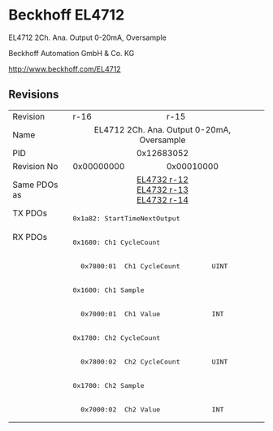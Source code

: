 # Beckhoff EL4712

EL4712 2Ch. Ana. Output 0-20mA, Oversample

Beckhoff Automation GmbH & Co. KG

http://www.beckhoff.com/EL4712

## Revisions
<table>
<tr >
<td>Revision</td>
<td><div class="foo">r-16</div></td>
<td><div class="foo">r-15</div></td>
</tr>
<tr >
<td>Name</td>
<td colspan=2 align="center"><div class="foo">EL4712 2Ch. Ana. Output 0-20mA, Oversample</div></td>
</tr>
<tr >
<td>PID</td>
<td colspan=2 align="center"><div class="foo">0x12683052</div></td>
</tr>
<tr >
<td>Revision No</td>
<td><div class="foo">0x00000000</div></td>
<td><div class="foo">0x00010000</div></td>
</tr>
<tr >
<td>Same PDOs as</td>
<td colspan=2 align="center"><div class="foo"><a href="EL4732">EL4732 r-12</a><br/><a href="EL4732">EL4732 r-13</a><br/><a href="EL4732">EL4732 r-14</a></div></td>
</tr>
<tr class="txpdo pdosection">
<td rowspan=1 valign=top>TX PDOs</td>
<td colspan=2 align="left"><pre>0x1a82: StartTimeNextOutput</pre></td>
<td></td>
</tr>
<tr class="rxpdo pdosection">
<td rowspan=8 valign=top>RX PDOs</td>
<td colspan=2 align="left"><pre>0x1680: Ch1 CycleCount</pre></td>
<td></td>
</tr>
<tr class="rxpdo">
<td colspan=2 align="left"><pre>  0x7800:01  Ch1 CycleCount        UINT</pre></td>
</tr>
<tr class="rxpdo pdosection">
<td colspan=2 align="left"><pre>0x1600: Ch1 Sample</pre></td>
</tr>
<tr class="rxpdo">
<td colspan=2 align="left"><pre>  0x7000:01  Ch1 Value             INT</pre></td>
</tr>
<tr class="rxpdo pdosection">
<td colspan=2 align="left"><pre>0x1780: Ch2 CycleCount</pre></td>
</tr>
<tr class="rxpdo">
<td colspan=2 align="left"><pre>  0x7800:02  Ch2 CycleCount        UINT</pre></td>
</tr>
<tr class="rxpdo pdosection">
<td colspan=2 align="left"><pre>0x1700: Ch2 Sample</pre></td>
</tr>
<tr class="rxpdo">
<td colspan=2 align="left"><pre>  0x7000:02  Ch2 Value             INT</pre></td>
</tr>
</table>
